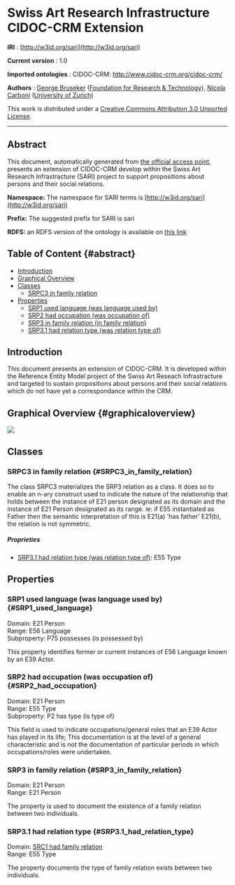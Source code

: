 Swiss Art Research Infrastructure CIDOC-CRM Extension
=====================================================

**IRI**
:   [http://w3id.org/sari](http://w3id.org/sari)

**Current version**
:   1.0

**Imported ontologies**
:   CIDOC-CRM: <http://www.cidoc-crm.org/cidoc-crm/>

**Authors**
:   [George Bruseker](#) ([Foundation for Research &
    Technology](https://www.forth.gr)), [Nicola
    Carboni](http://www.nicolacarboni.com) ([University of
    Zurich)](http://uzh.ch)


This work is distributed under a [Creative Commons Attribution 3.0
Unported License](http://creativecommons.org/licenses/by/3.0/).


------------------------------------------------------------------------

Abstract
--------

This document, automatically generated from [the official access point](http://w3id.org/sari), presents an extension of CIDOC-CRM develop within the
Swiss Art Research Infrastracture (SARI) project to support propositions
about persons and their social relations.

**Namespace:** The namespace for SARI terms is [http://w3id.org/sari](http://w3id.org/sari)

**Prefix:** The suggested prefix for SARI is sari

**RDFS:** an RDFS version of the ontology is available on [this link](https://schema.swissartresearch.net/ontology/sari.ttl)

Table of Content {#abstract}
----------------

-   [Introduction](#introduction)
-   [Graphical Overview](#graphicaloverview)
-   [Classes](#classes)
    -   [SRPC3 in family relation](#SRPC3_in_family_relation)
-   [Properties](#properties)
    -   [SRP1 used language (was language used by)](#SRP1_used_language)
    -   [SRP2 had occupation (was occupation of)](#SRP2_had_occupation)
    -   [SRP3 in family relation (in family
        relation)](#SRP3_in_family_relation)
    -   [SRP3.1 had relation type (was relation type
        of)](#SRP3.1_had_relation_type)

Introduction
------------

This document presents an extension of CIDOC-CRM. It is developed within
the Reference Entity Model project of the Swiss Art Reseach
Infrastracture and targeted to sustain propositions about persons and
their social relations which do not have yet a correspondance within the
CRM.

Graphical Overview {#graphicaloverview}
------------------


![](https://workspace.digitale-diathek.net/confluence/rest/gliffy/1.0/embeddedDiagrams/e2b2c4ac-0bc8-4856-ae4e-0b9c52318539.png)


Classes
-------

### SRPC3 in family relation {#SRPC3_in_family_relation}

The class SRPC3 materializes the SRP3 relation as a class. It does so to
enable an n-ary construct used to indicate the nature of the
relationship that holds between the instance of E21 person designated as
its domain and the instance of E21 Person designated as its range. ie:
if E55 instantiated as Father then the semantic interpretation of this
is E21(a) 'has father' E21(b), the relation is not symmetric.

##### Proprieties

-   [SRP3.1 had relation type (was relation type
    of)](#SRP3.1_had_relation_type): E55 Type

Properties
----------

### SRP1 used language (was language used by) {#SRP1_used_language}

Domain: E21 Person  
Range: E56 Language  
Subproperty: P75 possesses (is possessed by)  

This property identifies former or current instances of E56 Language
known by an E39 Actor.

### SRP2 had occupation (was occupation of) {#SRP2_had_occupation}

Domain: E21 Person  
Range: E55 Type  
Subproperty: P2 has type (is type of)  

This field is used to indicate occupations/general roles that an E39
Actor has played in its life; This documentation is at the level of a
general characteristic and is not the documentation of particular
periods in which occupations/roles were undertaken.

### SRP3 in family relation {#SRP3_in_family_relation}

Domain: E21 Person  
Range: E21 Person  

The property is used to document the existence of a family relation
between two individuals.

### SRP3.1 had relation type {#SRP3.1_had_relation_type}

Domain: [SRC1 had family relation](#SRC1_had_family_relation)  
Range: E55 Type  

The property documents the type of family relation exists between two
individuals.
